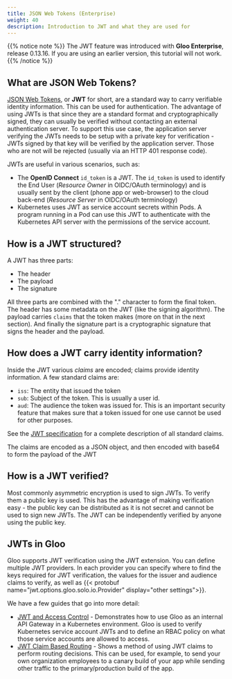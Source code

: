 ```yaml
---
title: JSON Web Tokens (Enterprise)
weight: 40
description: Introduction to JWT and what they are used for
---
```


{{% notice note %}}
The JWT feature was introduced with **Gloo Enterprise**, release 0.13.16. If you are using an earlier version, this tutorial will not work.
{{% /notice %}}

## What are JSON Web Tokens?
[JSON Web Tokens](https://jwt.io/), or **JWT** for short, are a standard way to carry verifiable identity information.
This can be used for authentication. The advantage of using JWTs is that since they are a standard
format and cryptographically signed, they can usually be verified without contacting an external
authentication server. To support this use case, the application server verifying the JWTs needs to
be setup with a private key for verification - JWTs signed by that key will be verified by the
application server. Those who are not will be rejected (usually via an HTTP 401 response code).

JWTs are useful in various scenarios, such as:

- The **OpenID Connect** `id_token` is a JWT. The `id_token` is used to identify the End User (*Resource Owner* 
  in OIDC/OAuth terminology) and is usually sent by the client (phone app or web-browser) to
  the cloud back-end (*Resource Server* in OIDC/OAuth terminology)
- Kubernetes uses JWT as service account secrets within Pods. A program running in a Pod can
  use this JWT to authenticate with the Kubernetes API server with the permissions of the 
  service account.

## How is a JWT structured?
A JWT has three parts:

- The header
- The payload
- The signature

All three parts are combined with the "." character to form the final token. The header has some
metadata on the JWT (like the signing algorithm). The payload carries `claims` that the token makes 
(more on that in the next section). And finally the signature part is a cryptographic signature that 
signs the header and the payload.

## How does a JWT carry identity information?
Inside the JWT various *claims* are encoded; claims provide identity information. A few standard claims are:

- `iss`: The entity that issued the token
- `sub`: Subject of the token. This is usually a user id.
- `aud`: The audience the token was issued for. This is an important security feature that makes sure that a token 
issued for one use cannot be used for other purposes.
          
See the [JWT specification](https://tools.ietf.org/html/rfc7519#section-4.1) for a complete description of all standard claims.

The claims are encoded as a JSON object, and then encoded with base64 to form the payload of the JWT

## How is a JWT verified?
Most commonly asymmetric encryption is used to sign JWTs. To verify them a public key is used. This 
has the advantage of making verification easy - the public key can be distributed as it is not secret
and cannot be used to sign new JWTs. The JWT can be independently verified by anyone using the public key.

## JWTs in Gloo
Gloo supports JWT verification using the JWT extension. You can define multiple JWT providers.
In each provider you can specify where to find the keys required for JWT verification, the 
values for the issuer and audience claims to verify, as well as {{< protobuf name="jwt.options.gloo.solo.io.Provider" display="other settings">}}.

We have a few guides that go into more detail:

- [JWT and Access Control](./access_control) - Demonstrates how to use Gloo as an internal API Gateway
  in a Kubernetes environment. Gloo is used to verify Kubernetes service account JWTs and to define
  an RBAC policy on what those service accounts are allowed to access.
- [JWT Claim Based Routing](./claim_routing) - Shows a method of using JWT claims to perform routing
  decisions. This can be used, for example, to send your own organization employees to a canary build
  of your app while sending other traffic to the primary/production build of the app.
